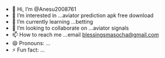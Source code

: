 - 👋 Hi, I’m @Anesu2008761
- 👀 I’m interested in ...aviator prediction apk free download
- 🌱 I’m currently learning ...betting
- 💞️ I’m looking to collaborate on ...aviator signals
- 📫 How to reach me ...email blessingsmasocha@gmail.com
- 😄 Pronouns: ...
- ⚡ Fun fact: ...

<!---
Anesu2008761/Anesu2008761 is a ✨ special ✨ repository because its `README.md` (this file) appears on your GitHub profile.
You can click the Preview link to take a look at your changes.
--->
